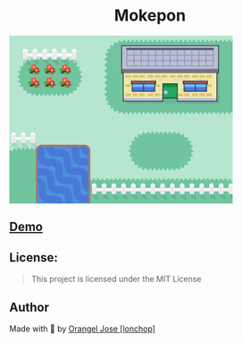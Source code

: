 <h1 align="center" id="title">Mokepon</h1>

<img align="center" src="./public/assets/mokemap.png" width="400" alt="My cool logo"/>

## [Demo](https://mokepon-multiplayer.herokuapp.com/)

## License:

> This project is licensed under the MIT License

## Author

Made with 💚 by [Orangel Jose [lonchop]](https://www.linkedin.com/in/orangel-gonzalez)
